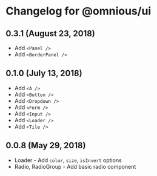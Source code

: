 # Changelog for @omnious/ui

## 0.3.1 (August 23, 2018)

- Add `<Panel />`
- Add `<BorderPanel />`

## 0.1.0 (July 13, 2018)

- Add `<A />`
- Add `<Button />`
- Add `<Dropdown />`
- Add `<Form />`
- Add `<Input />`
- Add `<Loader />`
- Add `<Tile />`

## 0.0.8 (May 29, 2018)

- Loader - Add `color`, `size`, `isInvert` options
- Radio, RadioGroup - Add basic radio component
